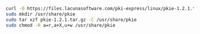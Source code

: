 ﻿```sh
curl -O https://files.lacunasoftware.com/pki-express/linux/pkie-1.2.1.tar.gz
sudo mkdir /usr/share/pkie
sudo tar xzf pkie-1.2.1.tar.gz -C /usr/share/pkie
sudo chmod -R a=r,a+X,u+w /usr/share/pkie
```

